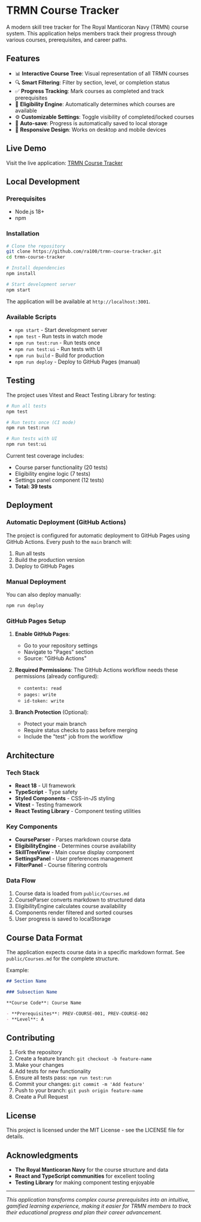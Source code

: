 # TRMN Course Tracker

A modern skill tree tracker for The Royal Manticoran Navy (TRMN) course system. This application helps members track their progress through various courses, prerequisites, and career paths.

## Features

- 📊 **Interactive Course Tree**: Visual representation of all TRMN courses
- 🔍 **Smart Filtering**: Filter by section, level, or completion status
- ✅ **Progress Tracking**: Mark courses as completed and track prerequisites
- 🎯 **Eligibility Engine**: Automatically determines which courses are available
- ⚙️ **Customizable Settings**: Toggle visibility of completed/locked courses
- 💾 **Auto-save**: Progress is automatically saved to local storage
- 📱 **Responsive Design**: Works on desktop and mobile devices

## Live Demo

Visit the live application: [TRMN Course Tracker](https://ra100.github.io/trmn-course-tracker)

## Local Development

### Prerequisites

- Node.js 18+
- npm

### Installation

```bash
# Clone the repository
git clone https://github.com/ra100/trmn-course-tracker.git
cd trmn-course-tracker

# Install dependencies
npm install

# Start development server
npm start
```

The application will be available at `http://localhost:3001`.

### Available Scripts

- `npm start` - Start development server
- `npm test` - Run tests in watch mode
- `npm run test:run` - Run tests once
- `npm run test:ui` - Run tests with UI
- `npm run build` - Build for production
- `npm run deploy` - Deploy to GitHub Pages (manual)

## Testing

The project uses Vitest and React Testing Library for testing:

```bash
# Run all tests
npm test

# Run tests once (CI mode)
npm run test:run

# Run tests with UI
npm run test:ui
```

Current test coverage includes:

- Course parser functionality (20 tests)
- Eligibility engine logic (7 tests)
- Settings panel component (12 tests)
- **Total: 39 tests**

## Deployment

### Automatic Deployment (GitHub Actions)

The project is configured for automatic deployment to GitHub Pages using GitHub Actions. Every push to the `main` branch will:

1. Run all tests
2. Build the production version
3. Deploy to GitHub Pages

### Manual Deployment

You can also deploy manually:

```bash
npm run deploy
```

### GitHub Pages Setup

1. **Enable GitHub Pages**:

   - Go to your repository settings
   - Navigate to "Pages" section
   - Source: "GitHub Actions"

2. **Required Permissions**:
   The GitHub Actions workflow needs these permissions (already configured):

   - `contents: read`
   - `pages: write`
   - `id-token: write`

3. **Branch Protection** (Optional):
   - Protect your main branch
   - Require status checks to pass before merging
   - Include the "test" job from the workflow

## Architecture

### Tech Stack

- **React 18** - UI framework
- **TypeScript** - Type safety
- **Styled Components** - CSS-in-JS styling
- **Vitest** - Testing framework
- **React Testing Library** - Component testing utilities

### Key Components

- **CourseParser** - Parses markdown course data
- **EligibilityEngine** - Determines course availability
- **SkillTreeView** - Main course display component
- **SettingsPanel** - User preferences management
- **FilterPanel** - Course filtering controls

### Data Flow

1. Course data is loaded from `public/Courses.md`
2. CourseParser converts markdown to structured data
3. EligibilityEngine calculates course availability
4. Components render filtered and sorted courses
5. User progress is saved to localStorage

## Course Data Format

The application expects course data in a specific markdown format. See `public/Courses.md` for the complete structure.

Example:

```markdown
## Section Name

### Subsection Name

**Course Code**: Course Name

- **Prerequisites**: PREV-COURSE-001, PREV-COURSE-002
- **Level**: A
```

## Contributing

1. Fork the repository
2. Create a feature branch: `git checkout -b feature-name`
3. Make your changes
4. Add tests for new functionality
5. Ensure all tests pass: `npm run test:run`
6. Commit your changes: `git commit -m 'Add feature'`
7. Push to your branch: `git push origin feature-name`
8. Create a Pull Request

## License

This project is licensed under the MIT License - see the LICENSE file for details.

## Acknowledgments

- **The Royal Manticoran Navy** for the course structure and data
- **React and TypeScript communities** for excellent tooling
- **Testing Library** for making component testing enjoyable

---

_This application transforms complex course prerequisites into an intuitive, gamified learning experience, making it easier for TRMN members to track their educational progress and plan their career advancement._
